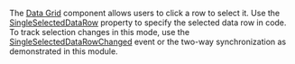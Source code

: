 The [Data Grid](https://docs.devexpress.com/Blazor/DevExpress.Blazor.DxDataGrid-1) component allows users to click a row to select it. Use the [SingleSelectedDataRow](https://docs.devexpress.com/Blazor/DevExpress.Blazor.DxDataGrid-1.SingleSelectedDataRow) property to specify the selected data row in code. To track selection changes in this mode, use the [SingleSelectedDataRowChanged](https://docs.devexpress.com/Blazor/DevExpress.Blazor.DxDataGrid-1.SingleSelectedDataRowChanged) event or the two-way synchronization as demonstrated in this module.
